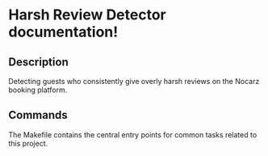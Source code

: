 # Harsh Review Detector documentation!

## Description

Detecting guests who consistently give overly harsh reviews on the Nocarz booking platform.

## Commands

The Makefile contains the central entry points for common tasks related to this project.

